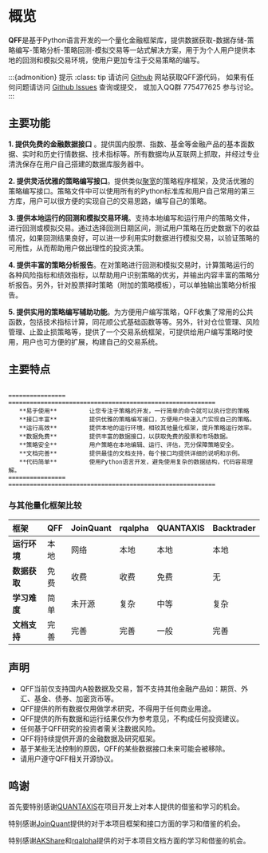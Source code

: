 # 概览

**QFF**是基于Python语言开发的一个量化金融框架库，提供数据获取-数据存储-策略编写-策略分析-策略回测-模拟交易等一站式解决方案，用于为个人用户提供本地的回测和模拟交易环境，使用户更加专注于交易策略的编写。


:::{admonition} 提示
:class: tip
请访问 [Github](https://github.com/haijiangxu/qff) 网站获取QFF源代码，
如果有任何问题请访问 [Github Issues](https://github.com/haijiangxu/qff/issues) 查询或提交，
或加入QQ群 775477625 参与讨论。
:::



## 主要功能

**1. 提供免费的金融数据接口** 。提供国内股票、指数、基金等金融产品的基本面数据、实时和历史行情数据、技术指标等。所有数据均从互联网上抓取，并经过专业清洗保存在用户自己搭建的数据库服务器中。

**2. 提供灵活优雅的策略编写接口**。提供类似[聚宽](https://www.joinquant.com/)的策略程序框架，及灵活优雅的策略编写接口。策略文件中可以使用所有的Python标准库和用户自己常用的第三方库，用户可以很方便的实现自己的交易思路，编写自己的策略。

**3. 提供本地运行的回测和模拟交易环境**。支持本地编写和运行用户的策略文件，进行回测或模拟交易。通过选择回测日期区间，测试用户策略在历史数据下的收益情况，如果回测结果良好，可以进一步利用实时数据进行模拟交易，以验证策略的可用性，从而帮助用户做出理性的投资决策。

**4. 提供丰富的策略分析报告**。在对策略进行回测和模拟交易时，计算策略运行的各种风险指标和绩效指标，以帮助用户识别策略的优劣，并输出内容丰富的策略分析报告。另外，针对股票择时策略（附加的策略模板），可以单独输出策略分析报告。

**5. 提供实用的策略编写辅助功能**。为方便用户编写策略，QFF收集了常用的公共函数，包括技术指标计算，同花顺公式基础函数等等。另外，针对仓位管理、风险管理、止盈止损策略等，提供了一个交易系统框架，可提供给用户编写策略时使用，用户也可方便的扩展，构建自己的交易系统。


## 主要特点

```{eval-rst} 
                                   
================  ==========================================================
   **易于使用**         让您专注于策略的开发，一行简单的命令就可以执行您的策略 
   **接口丰富**         提供优雅的策略编写接口，方便用户快速入门实现自己的策略。
   **运行高效**         提供本地的运行环境，相较其他量化框架，提升策略运行效率。
   **数据免费**         提供丰富的数据接口，以获取免费的股票和市场数据。
   **策略安全**         用户策略在本地编辑、运行、评估，充分保障策略安全。
   **文档完善**         提供最佳的文档支持，每个接口均提供详细的说明和示例。
   **代码简单**         使用Python语言开发，避免使用复杂的数据结构，代码容易理解。
================  ==========================================================

```
### 与其他量化框架比较

| **框架**   | QFF | JoinQuant | rqalpha | QUANTAXIS | Backtrader |
| :------- | :-- | :-------- | :------ | :-------- | :--------- |
| **运行环境** | 本地  | 网络        | 本地      | 本地        | 本地         |
| **数据获取** | 免费  | 收费        | 收费      | 免费        | 无          |
| **学习难度** | 简单  | 未开源       | 复杂      | 中等        | 复杂         |
| **文档支持** | 完善  | 完善        | 完善      | 一般        | 完善         |

## 声明

*   QFF当前仅支持国内A股数据及交易，暂不支持其他金融产品如：期货、外汇、基金、债券、加密货币等。
*   QFF提供的所有数据仅用做学术研究，不得用于任何商业用途。
*   QFF提供的所有数据和运行结果仅作为参考意见，不构成任何投资建议。
*   任何基于QFF研究的投资者需关注数据风险。
*   QFF将持续提供开源的金融数据及研究框架。
*   基于某些无法控制的原因，QFF的某些数据接口未来可能会被移除。
*   请用户遵守QFF相关开源协议。


## 鸣谢

首先要特别感谢[QUANTAXIS](https://github.com/yutiansut/QUANTAXIS)在项目开发上对本人提供的借鉴和学习的机会。

特别感谢[JoinQuant](https://www.joinquant.com)提供的对于本项目框架和接口方面的学习和借鉴的机会。

特别感谢[AKShare](https://github.com/akfamily/akshare)和[rqalpha](https://github.com/ricequant/rqalpha)提供的对于本项目文档方面的学习和借鉴的机会。
